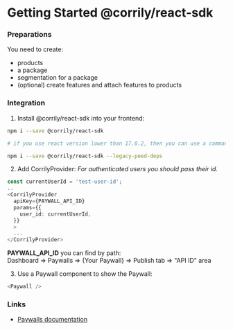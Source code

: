 # Getting Started @corrily/react-sdk

### Preparations
You need to create:  
 - products  
 - a package  
 - segmentation for a package  
 - (optional) create features and attach features to products  


### Integration
1. Install @corrily/react-sdk into your frontend:

```bash
npm i --save @corrily/react-sdk

# if you use react version lower than 17.0.2, then you can use a command:

npm i --save @corrily/react-sdk --legacy-peed-deps
```

2. Add CorrilyProvider:
_For authenticated users you should pass their id._  
```typescript
const currentUserId = 'test-user-id';
..
<CorrilyProvider
  apiKey={PAYWALL_API_ID}
  params={{
    user_id: currentUserId,
  }}
  >
  ...
</CorrilyProvider>
```
**PAYWALL_API_ID** you can find by path:  
Dashboard => Paywalls => {Your Paywall} => Publish tab => "API ID" area  

3. Use a Paywall component to show the Paywall:

```typescript
<Paywall />
```


### Links
 - [Paywalls documentation](https://docs.corrily.com/paywall-builder/configure)  

